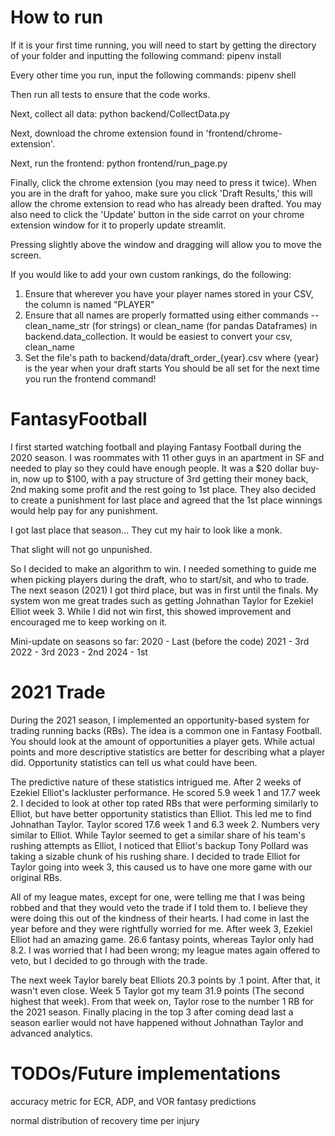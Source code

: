 # How to run
If it is your first time running, you will need to start by getting the directory of your folder and inputting the following command:
pipenv install

Every other time you run, input the following commands:
pipenv shell

Then run all tests to ensure that the code works.

Next, collect all data:
python backend/CollectData.py

Next, download the chrome extension found in 'frontend/chrome-extension'.

Next, run the frontend:
python frontend/run_page.py

Finally, click the chrome extension (you may need to press it twice).
When you are in the draft for yahoo, make sure you click 'Draft Results,' this will allow  the chrome extension to read who has already been drafted. You may also need to click the 'Update' button in the side carrot on your chrome extension window for it to properly update streamlit.

Pressing slightly above the window and dragging will allow you to move the screen.


If you would like to add your own custom rankings, do the following:
1. Ensure that wherever you have your player names stored in your CSV, the column is named "PLAYER"
2. Ensure that all names are properly formatted using either commands -- clean_name_str (for strings) or clean_name (for pandas Dataframes) in backend.data_collection. It would be easiest to convert your csv,  clean_name
3. Set the file's path to backend/data/draft_order_{year}.csv where {year} is the year when your draft starts
You should be all set for the next time you run the frontend command!

# FantasyFootball
I first started watching football and playing Fantasy Football during the 2020 season. I was roommates with 11 other guys in an apartment in SF and needed to play so they could have enough people. It was a $20 dollar buy-in, now up to $100, with a pay structure of 3rd getting their money back, 2nd making some profit and the rest going to 1st place. They also decided to create a punishment for last place and agreed that the 1st place winnings would help pay for any punishment.

I got last place that season...
They cut my hair to look like a monk.

That slight will not go unpunished.

So I decided to make an algorithm to win. I needed something to guide me when picking players during the draft, who to start/sit, and who to trade. The next season (2021) I got third place, but was in first until the finals. My system won me great trades such as getting Johnathan Taylor for Ezekiel Elliot week 3. While I did not win first, this showed improvement and encouraged me to keep working on it.

Mini-update on seasons so far:
2020 - Last (before the code)
2021 - 3rd
2022 - 3rd
2023 - 2nd
2024 - 1st

# 2021 Trade
During the 2021 season, I implemented an opportunity-based system for trading running backs (RBs). The idea is a common one in Fantasy Football. You should look at the amount of opportunities a player gets. While actual points and more descriptive statistics are better for describing what a player did. Opportunity statistics can tell us what could have been.

The predictive nature of these statistics intrigued me. After 2 weeks of Ezekiel Elliot's lackluster performance. He scored 5.9 week 1 and 17.7 week 2. I decided to look at other top rated RBs that were performing similarly to Elliot, but have better opportunity statistics than Elliot. This led me to find Johnathan Taylor. Taylor scored 17.6 week 1 and 6.3 week 2. Numbers very similar to Elliot. While Taylor seemed to get a similar share of his team's rushing attempts as Elliot, I noticed that Elliot's backup Tony Pollard was taking a sizable chunk of his rushing share. I decided to trade Elliot for Taylor going into week 3, this caused us to have one more game with our original RBs.

All of my league mates, except for one, were telling me that I was being robbed and that they would veto the trade if I told them to. I believe they were doing this out of the kindness of their hearts. I had come in last the year before and they were rightfully worried for me. After week 3, Ezekiel Elliot had an amazing game. 26.6 fantasy points, whereas Taylor only had 8.2. I was worried that I had been wrong; my league mates again offered to veto, but I decided to go through with the trade.

The next week Taylor barely beat Elliots 20.3 points by .1 point. After that, it wasn't even close. Week 5 Taylor got my team 31.9 points (The second highest that week). From that week on, Taylor rose to the number 1 RB for the 2021 season. Finally placing in the top 3 after coming dead last a season earlier would not have happened without Johnathan Taylor and advanced analytics.

# TODOs/Future implementations

accuracy metric for ECR, ADP, and VOR fantasy predictions

normal distribution of recovery time per injury
